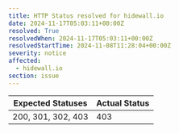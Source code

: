 ```yaml
---
title: HTTP Status resolved for hidewall.io
date: 2024-11-17T05:03:11+00:00Z
resolved: True
resolvedWhen: 2024-11-17T05:03:11+00:00Z
resolvedStartTime: 2024-11-08T11:28:04+00:00Z
severity: notice
affected:
  - hidewall.io
section: issue
---
```


| Expected Statuses | Actual Status  |
|-------------------|----------------|
| 200, 301, 302, 403 | 403 |
